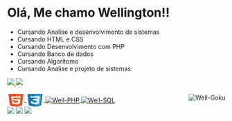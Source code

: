 # Olá, Me chamo Wellington!!
 - Cursando Analise e desenvolvimento de sistemas
 - Cursando HTML e CSS
 - Cursando Desenvolvimento com PHP
 - Cursando Banco de dados
 - Cursando Algoritomo
 - Cursando Analise e projeto de sistemas

<div>
  <a href="https://github.com/rafaballerini">
  <img height="180em" src="https://github-readme-stats.vercel.app/api?username=WellPch&show_icons=true&theme=red&include_all_commits=true&count_private=true&"/>
  <img height="180em" src="https://github-readme-stats.vercel.app/api/top-langs/?username=WellPch&layout=compact&langs_count=7&theme=red"/>
</div>
  
  <div style="display: inline_block"><br>
  <img align="center" alt="Well-HTML" height="30" width="40" src="https://raw.githubusercontent.com/devicons/devicon/master/icons/html5/html5-original.svg">
  <img align="center" alt="Well-CSS" height="30" width="40" src="https://raw.githubusercontent.com/devicons/devicon/master/icons/css3/css3-original.svg">
  <img align="center" alt="Well-PHP" height="30" width="40" 
  src="https://cdn.jsdelivr.net/gh/devicons/devicon/icons/php/php-original.svg">
  <img align="center" alt="Well-SQL" height="30" width="40" 
  src="https://cdn.jsdelivr.net/gh/devicons/devicon/icons/mysql/mysql-original-wordmark.svg">
   <img align="right" alt="Well-Goku" src="http://paginas.unisul.br/enzo.moreira/dehon/PESSOAIS/7/803/silvio/24.gif">
    
 <div> 
  <a href="https://www.instagram.com/wellpch/" target="_blank"><img src="https://img.shields.io/badge/-Instagram-%23E4405F?style=for-the-badge&logo=instagram&logoColor=white" target="_blank"></a>
  <a href = "mailto:wellington171993@gmail.com"><img src="https://img.shields.io/badge/-Gmail-%23333?style=for-the-badge&logo=gmail&logoColor=white" target="_blank"></a>
  <a href="https://www.linkedin.com/in/wellington-pacheco-4761641b8/" target="_blank"><img src="https://img.shields.io/badge/-LinkedIn-%230077B5?style=for-the-badge&logo=linkedin&logoColor=white" target="_blank"></a> 
  
</div>
   
